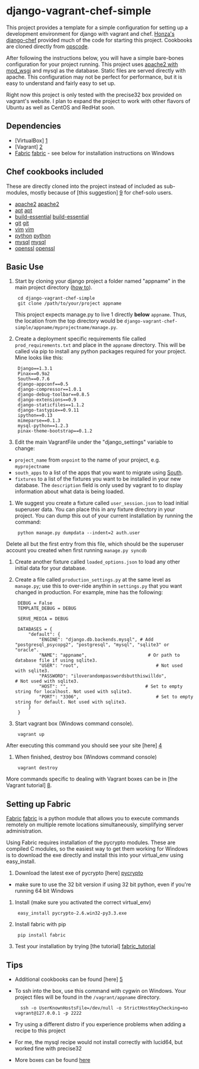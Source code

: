 django-vagrant-chef-simple
==========================

This project provides a template for a simple configuration for setting up a development environment for django with vagrant and chef.  [Honza's django-chef][0] provided much of the code for starting this project.  Cookbooks are cloned directly from [opscode][cookbooks]. 

After following the instructions below, you will have a simple bare-bones configuration for your project running.  This project uses [apache2 with mod_wsgi][django_apache_modwsgi] and mysql as the database.  Static files are served directly with apache.  This configuration may not be perfect for performance, but it is easy to understand and fairly easy to set up.

Right now this project is only tested with the precise32 box provided on vagrant's website.  I plan to expand the project to work with other flavors of Ubuntu as well as CentOS and RedHat soon.

Dependencies
---------------

  - [VirtualBox] [1]
  - [Vagrant] [2]
  - [Fabric] [fabric] - see below for installation instructions on Windows


Chef cookbooks included
---------------
These are directly cloned into the project instead of included as sub-modules, mostly because of [this suggestion] [9] for chef-solo users.

  - [apache2] [apache2]
  - [apt] [apt]
  - [build-essential] [build-essential]
  - [git] [git]
  - [vim] [vim]
  - [python] [python]
  - [mysql] [mysql]
  - [openssl] [openssl]


Basic Use
---------------
  
1. Start by cloning your django project a folder named "appname" in the main project directory ([how to][7]).

        cd django-vagrant-chef-simple
        git clone /path/to/your/project appname

   This project expects manage.py to live 1 directly __below__ `appname`.  Thus, the location from the top directory would be `django-vagrant-chef-simple/appname/myprojectname/manage.py`.

1. Create a deployment specific requirements file called `prod_requirements.txt` and place in the `appname` directory.  This will be called via pip to install any python packages required for your project.  Mine looks like this:

        Django==1.3.1
        Pinax==0.9a2
        South==0.7.6
        django-appconf==0.5
        django-compressor==1.0.1
        django-debug-toolbar==0.8.5
        django-extensions==0.9
        django-staticfiles==1.1.2
        django-tastypie==0.9.11
        ipython==0.13
        mimeparse==0.1.3
        mysql-python==1.2.3
        pinax-theme-bootstrap==0.1.2

1. Edit the main VagrantFile under the "django_settings" variable to change: 
  * `project_name` from `onpoint` to the name of your project, e.g. `myprojectname`
  * `south_apps` to a list of the apps that you want to migrate using [South][south].
  * `fixtures` to a list of the fixtures you want to be installed in your new database.  The `description` field is only used by vagrant to to display information about what data is being loaded.  

1. We suggest you create a fixture called `user_session.json` to load initial superuser data.  You can place this in any fixture directory in your project.  You can dump this out of your current installation by running the command:

        python manage.py dumpdata --indent=2 auth.user

  Delete all but the first entry from this file, which should be the superuser account you created when first running `manage.py syncdb`
        
1. Create another fixture called `loaded_options.json` to load any other initial data for your database.

1. Create a file called `production_settings.py` at the same level as `manage.py`; use this to over-ride anythin in `settings.py` that you want changed in production.  For example, mine has the following:

        DEBUG = False
        TEMPLATE_DEBUG = DEBUG
        
        SERVE_MEDIA = DEBUG
        
        DATABASES = {
            "default": {
                "ENGINE": "django.db.backends.mysql", # Add "postgresql_psycopg2", "postgresql", "mysql", "sqlite3" or "oracle".
                "NAME": "appname",                       # Or path to database file if using sqlite3.
                "USER": "root",                             # Not used with sqlite3.
                "PASSWORD": "iloverandompasswordsbutthiswilldo",                         # Not used with sqlite3.
                "HOST": "",                             # Set to empty string for localhost. Not used with sqlite3.
                "PORT": "3306",                             # Set to empty string for default. Not used with sqlite3.
            }
        }

1. Start vagrant box (Windows command console).  

        vagrant up

  After executing this command you should see your site [here] [4]

1. When finished, destroy box (Windows command console)

        vagrant destroy

More commands specific to dealing with Vagrant boxes can be in [the Vagrant tutorial] [8].

Setting up Fabric
---------------

[Fabric] [fabric] is a python module that allows you to execute commands remotely on multiple remote locations simultaneously, simplifying server administration.

Using Fabric requires installation of the pycrypto modules.  These are compiled C modules, so the easiest way to get them working for Windows is to download the exe directly and install this into your virtual\_env using easy\_install.

1. Download the latest exe of pycrypto [here] [pycrypto]

 * make sure to use the 32 bit version if using 32 bit python, even if you're running 64 bit Windows

1. Install (make sure you activated the correct virtual\_env)

        easy_install pycrypto-2.6.win32-py3.3.exe    
    
1. Install fabric with pip

        pip install fabric 

1. Test your installation by trying [the tutorial] [fabric_tutorial]

        
Tips
---------------
* Additional cookbooks can be found [here] [5]
* To ssh into the box, use this command with cygwin on Windows.  Your project files will be found in the `/vagrant/appname` directory.

        ssh -o UserKnownHostsFile=/dev/null -o StrictHostKeyChecking=no vagrant@127.0.0.1 -p 2222

* Try using a different distro if you experience problems when adding a recipe to this project
 * For me, the mysql recipe would not install correctly with lucid64, but worked fine with precise32
 * More boxes can be found [here][6]
    
  [cookbooks]: https://github.com/opscode-cookbooks/
  [pycrypto]: http://www.voidspace.org.uk/python/modules.shtml#pycrypto
  [fabric]: http://docs.fabfile.org/en/1.5/index.html
  [fabric_tutorial]: http://docs.fabfile.org/en/1.5/tutorial.html

  [apache2]: https://github.com/opscode-cookbooks/apache2.git
  [apt]: https://github.com/opscode-cookbooks/apt.git
  [south]: http://south.readthedocs.org/en/latest/index.html
  [build-essential]: https://github.com/opscode-cookbooks/build-essential.git
  [git]: https://github.com/opscode-cookbooks/git.git
  [vim]: https://github.com/opscode-cookbooks/vim.git
  [python]: https://github.com/opscode-cookbooks/python.git
  [mysql]: https://github.com/opscode-cookbooks/mysql.git
  [openssl]: https://github.com/opscode-cookbooks/openssl.git
  [django_apache_modwsgi]: https://docs.djangoproject.com/en/1.4/howto/deployment/wsgi/modwsgi/
  
  [0]: https://github.com/honza/django-chef
  [1]: https://www.virtualbox.org/wiki/Downloads
  [2]: http://vagrantup.com/
  [4]: http://localhost:8070/
  [5]: https://github.com/opscode-cookbooks/
  [6]: https://github.com/mitchellh/vagrant/wiki/Available-Vagrant-Boxes
  [7]: http://stackoverflow.com/questions/651038/how-do-you-clone-a-git-repository-into-a-specific-folder
  [8]: http://vagrantup.com/v1/docs/getting-started/teardown.html
  [9]: http://stackoverflow.com/questions/8941034/provisioning-vagrant-w-chef